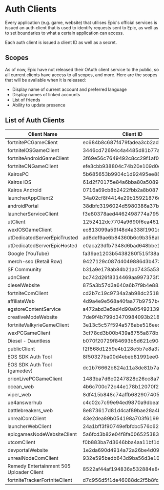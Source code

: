 # Auth Clients
Every application (e.g. game, website) that utilises Epic's official services is issued an auth client that is used to identify requests sent to Epic, as well as to set boundaries to what a certain application can access.    

Each auth client is issued a client ID as well as a secret.

## Scopes
As of now, Epic have not released their OAuth client service to the public, so all current clients have access to all scopes, and more. Here are the scopes that will be available when it is released:
- Display name of current account and preferred language
- Display names of linked accounts
- List of friends
- Ability to update presence

## List of Auth Clients
  | Client Name | Client ID | Secret |
  | - | - | - |
  | fortnitePCGameClient | ec684b8c687f479fadea3cb2ad83f5c6 | e1f31c211f28413186262d37a13fc84d |
  | fortniteIOSGameClient | 3446cd72694c4a4485d81b77adbb2141 | 9209d4a5e25a457fb9b07489d313b41a |
  | fortniteAndroidGameClient | 3f69e56c7649492c8cc29f1af08a8a12 | b51ee9cb12234f50a69efa67ef53812e |
  | fortniteCNGameClient | efe3cbb938804c74b20e109d0efc1548 | 6e31bdbae6a44f258474733db74f39ba |
  | KairosPC | 5b685653b9904c1d92495ee8859dcb00 | 7Q2mcmneyuvPmoRYfwM7gfErA6iUjhXr |
  | Kairos iOS | 61d2f70175e84a6bba80a5089e597e1c | FbiZv3wbiKpvVKrAeMxiR6WhxZWVbrvA |
  | Kairos Android | 0716a69cb8b2422fbb2a8b0879501471 | cGthdfG68tyE7M3ZHMu3sXUBwqhibKFp |
  | launcherAppClient2 | 34a02cf8f4414e29b15921876da36f9a | daafbccc737745039dffe53d94fc76cf |
  | androidPortal | 38dbfc3196024d5980386a37b7c792bb | a6280b87-e45e-409b-9681-8f15eb7dbcf5 |
  | launcherServiceClient | f3e80378aed4462498774a7951cd263f | Unknown |
  | utClient | 1252412dc7704a9690f6ea4611bc81ee | 2ca0c925b4674852bff92b26f8322434 |
  | wexIOSGameClient | ec813099a59f48d4a338f1901c1609db | 72f6db62-0e3e-4439-97df-ee21f7b0ae94 |
  | utDedicatedServerEpicTrusted | ad8def9ae6b84360b6c9b358aba06262 | Unknown |
  | utDedicatedServerEpicHosted | e0aca23dfb7348d6bad648bbe175a6e6 | Unknown |
  | Google (YouTube) | fa39ae1203b5438280f515f38a50f08e | Not Applicable |
  | merch-sso (Retail Row) | 9427129c087d4049886d3b47349d1aad | Not Applicable |
  | SF Community | b31a9e178ab84b21ad7435a53e4da4af | Not Applicable |
  | udnClient | bc742d26f8314469aa997373f39c876e | Not Applicable |
  | dieselWebsite | 875a3b57d3a640a6b7f9b4e883463ab4 | Not Applicable |
  | fortniteComClient | cd2b7c19c9734a2ab98dc251868d7724 | Not Applicable |
  | affiliateWeb | 4d9a4e9e568a40faa77b9757b4fac210 | Not Applicable |
  | egstoreContentService | a472abd3e5ad4d90a0549213906dcf3f | Not Applicable |
  | creativeModeWebsite | 7de9f4b799d3470984093b218287dc72 | Not Applicable |
  | fortniteValkyrieGameClient | 3e13c5c57f594a578abe516eecb673fe | 530e316c337e409893c55ec44f22cd62 |
  | wexPCGameClient | 3cf78cd3b00b439a8755a878b160c7ad | b383e0f4-f0cc-4d14-99e3-813c33fc1e9d |
  | Diesel - Dauntless | b070f20729f84693b5d621c904fc5bc2 | HG@XE&TGCxEJsgT#&\_p2]=aRo#~>=>+c6PhR)zXP |
  | publicClient | f2f868d1259e4b128e5b7e8a3732cb1a | Not Applicable |
  | EOS SDK Auth Tool | 8f50327ba00d4ebeb81991ee04a42fc1 | 0b0d21c7-c195-4c75-abb0-00ebc36b60f5 |
  | EOS SDK Auth Tool (gamedev) | dc1b76662b824a11a3de81b7aabc2169 | 3ed26ae3-c7fc-4fea-949a-dc6b7cee7b25 |
  | orionLivePCGameClient | 1483ba7d6c0247828c26cc8a74a9a183 | Unknown |
  | ocean_web | 4b6c700c72c44e178b12070f2719af1a | Not Applicable |
  | viper_web | 8df415b848c74affb682907405f7a52b | Not Applicable |
  | ue4answerhub | c4c02c7c99e94ed9870a9dbeafab2c3f | Not Applicable |
  | battlebreakers_web | 8e873617d81d4caf89bae28a4b74bbfe | Not Applicable |
  | unrealComClient | 43e2dea89b054198a703f6199bee6d5b | Not Applicable |
  | launcherWebClient | 24a1bff3f90749efbfcbc576c626a282 | Not Applicable |
  | epicgamesNodeWebsiteClient | 5a6fcd3b82e04f8fa0065253835c5221 | Not Applicable |
  | utcomClient | f0b883ba7d3646bba4aa11bf1d71c071 | Not Applicable |
  | devportalWebsite  | 1e2da690d4914a72a26be4d09862c559 | Not Applicable |
  | unrealNodeComClient | 932e595bedb643d9ba56d3e1089a5c4b | Not Applicable |
  | Remedy Entertainment 505 Uploader Client  | 8522af44af194836a532884e84d2b6e2 | 9dc959b5-0fb6-45aa-a08c-96c539d9b85e |
  | fortniteTrackerFortniteClient | d7c956d5f1de46088dc2f5b8fccae940 | Not Applicable |
